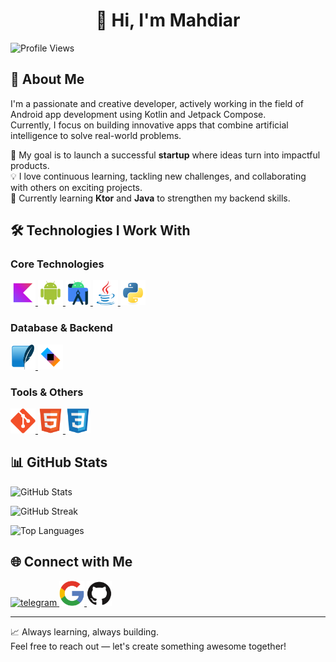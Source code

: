 <h1 align="center">👋 Hi, I'm Mahdiar</h1>

![Profile Views](https://komarev.com/ghpvc/?username=mahdiar-barzegarr&color=blueviolet)

## 🚀 About Me
I'm a passionate and creative developer, actively working in the field of Android app development using Kotlin and Jetpack Compose.  
Currently, I focus on building innovative apps that combine artificial intelligence to solve real-world problems.

🚀 My goal is to launch a successful **startup** where ideas turn into impactful products.  
💡 I love continuous learning, tackling new challenges, and collaborating with others on exciting projects.  
🧠 Currently learning **Ktor** and **Java** to strengthen my backend skills.

## 🛠️ Technologies I Work With

### Core Technologies
<p align="left">
  <a href="https://kotlinlang.org" target="_blank" rel="noreferrer">
    <img src="https://raw.githubusercontent.com/devicons/devicon/master/icons/kotlin/kotlin-original.svg" alt="kotlin" width="40" height="40"/>
  </a>
  <a href="https://developer.android.com/jetpack/compose" target="_blank" rel="noreferrer">
    <img src="https://raw.githubusercontent.com/devicons/devicon/master/icons/android/android-original.svg" alt="android" width="40" height="40"/>
  </a>
  <a href="https://developer.android.com/studio" target="_blank" rel="noreferrer">
    <img src="https://raw.githubusercontent.com/devicons/devicon/master/icons/androidstudio/androidstudio-original.svg" alt="androidstudio" width="40" height="40"/>
  </a>
  <a href="https://www.java.com" target="_blank" rel="noreferrer">
    <img src="https://raw.githubusercontent.com/devicons/devicon/master/icons/java/java-original.svg" alt="java" width="40" height="40"/>
  </a>
  <a href="https://www.python.org" target="_blank" rel="noreferrer">
    <img src="https://raw.githubusercontent.com/devicons/devicon/master/icons/python/python-original.svg" alt="python" width="40" height="40"/>
  </a>
</p>

### Database & Backend
<p align="left">
  <a href="https://developer.android.com/training/data-storage/room" target="_blank" rel="noreferrer">
    <img src="https://raw.githubusercontent.com/devicons/devicon/master/icons/sqlite/sqlite-original.svg" alt="sqlite" width="40" height="40"/>
  </a>
  <a href="https://ktor.io" target="_blank" rel="noreferrer">
    <img src="https://raw.githubusercontent.com/devicons/devicon/master/icons/ktor/ktor-original.svg" alt="ktor" width="40" height="40"/>
  </a>
</p>

### Tools & Others
<p align="left">
  <a href="https://git-scm.com" target="_blank" rel="noreferrer">
    <img src="https://raw.githubusercontent.com/devicons/devicon/master/icons/git/git-original.svg" alt="git" width="40" height="40"/>
  </a>
  <a href="https://www.w3.org/html/" target="_blank" rel="noreferrer">
    <img src="https://raw.githubusercontent.com/devicons/devicon/master/icons/html5/html5-original.svg" alt="html5" width="40" height="40"/>
  </a>
  <a href="https://www.w3schools.com/css/" target="_blank" rel="noreferrer">
    <img src="https://raw.githubusercontent.com/devicons/devicon/master/icons/css3/css3-original.svg" alt="css3" width="40" height="40"/>
  </a>
</p>

## 📊 GitHub Stats
![GitHub Stats](https://github-readme-stats.vercel.app/api?username=mahdiar-barzegarr&show_icons=true&theme=radical)

![GitHub Streak](https://github-readme-streak-stats.herokuapp.com/?user=mahdiar-barzegarr&theme=radical)

![Top Languages](https://github-readme-stats.vercel.app/api/top-langs/?username=mahdiar-barzegarr&layout=compact&theme=radical)

## 🌐 Connect with Me
<p align="left">
  <a href="https://t.me/madyarb" target="_blank" rel="noreferrer">
    <img src="https://raw.githubusercontent.com/devicons/devicon/master/icons/telegram/telegram-original.svg" alt="telegram" width="40" height="40"/>
  </a>
  <a href="mailto:mahdiarbarzegar0@gmail.com" target="_blank" rel="noreferrer">
    <img src="https://raw.githubusercontent.com/devicons/devicon/master/icons/google/google-original.svg" alt="gmail" width="40" height="40"/>
  </a>
  <a href="https://github.com/mahdiar-barzegarr" target="_blank" rel="noreferrer">
    <img src="https://raw.githubusercontent.com/devicons/devicon/master/icons/github/github-original.svg" alt="github" width="40" height="40"/>
  </a>
</p>

---
📈 Always learning, always building.  
Feel free to reach out — let's create something awesome together!
